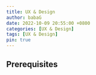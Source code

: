 ```yaml
---
title: UX & Design
author: babaG
date: 2022-10-09 20:55:00 +0800
categories: [UX & Design]
tags: [UX & Design]
pin: true
---
```


## Prerequisites